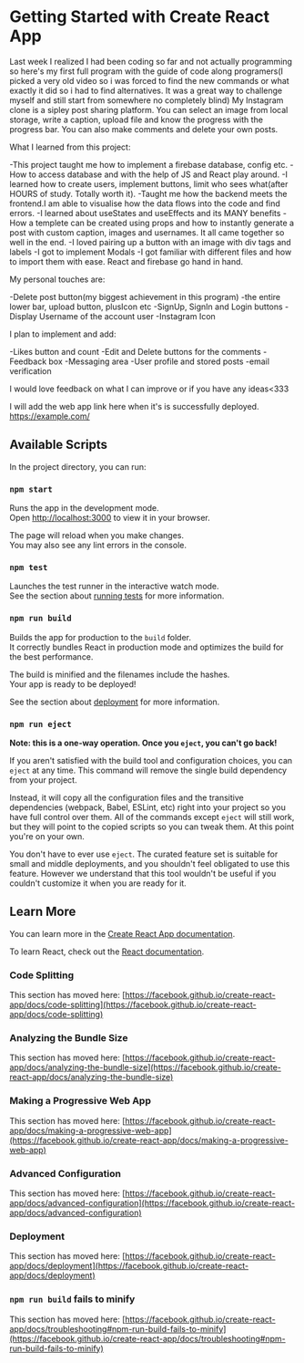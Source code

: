 # Getting Started with Create React App

Last week I realized I had been coding so far and not actually programming so here's my first full program with the guide of code along programers(I picked a very old video so i was forced to find the new commands or what exactly it did so i had to find alternatives. It was a great way to challenge myself and still start from somewhere no completely blind)
My Instagram clone is a sipley post sharing platform. You can select an image from local storage, write a caption, upload file and know the progress with the progress bar. You can also make comments and delete your own posts. 


What I learned from this project:

-This project taught me how to implement a firebase database, config etc.
-How to access database and with the help of JS and React play around.
-I learned how to create users, implement buttons, limit who sees what(after HOURS of study. Totally worth it).
-Taught me how the backend meets the frontend.I am able to visualise how the data flows into the code and find errors.
-I learned about useStates and useEffects and its MANY benefits
-How a templete can be created using props and how to instantly generate a post with custom caption, images and usernames. It all came together so well in the end.
-I loved pairing up a button with an image with div tags and labels
-I got to implement Modals
-I got familiar with different files and how to import them with ease.
React and firebase go hand in hand.


My personal touches are:

-Delete post button(my biggest achievement in this program)
-the entire lower bar, upload button, plusIcon etc
-SignUp, SignIn and Login buttons
-Display Username of the account user
-Instagram Icon


I plan to implement and add:

-Likes button and count
-Edit and Delete buttons for the comments
-Feedback box
-Messaging area
-User profile and stored posts
-email verification


I would love feedback on what I can improve or if you have any ideas<333

I will add the web app link here when it's is successfully deployed.
https://example.com/



## Available Scripts

In the project directory, you can run:

### `npm start`

Runs the app in the development mode.\
Open [http://localhost:3000](http://localhost:3000) to view it in your browser.

The page will reload when you make changes.\
You may also see any lint errors in the console.

### `npm test`

Launches the test runner in the interactive watch mode.\
See the section about [running tests](https://facebook.github.io/create-react-app/docs/running-tests) for more information.

### `npm run build`

Builds the app for production to the `build` folder.\
It correctly bundles React in production mode and optimizes the build for the best performance.

The build is minified and the filenames include the hashes.\
Your app is ready to be deployed!

See the section about [deployment](https://facebook.github.io/create-react-app/docs/deployment) for more information.

### `npm run eject`

**Note: this is a one-way operation. Once you `eject`, you can't go back!**

If you aren't satisfied with the build tool and configuration choices, you can `eject` at any time. This command will remove the single build dependency from your project.

Instead, it will copy all the configuration files and the transitive dependencies (webpack, Babel, ESLint, etc) right into your project so you have full control over them. All of the commands except `eject` will still work, but they will point to the copied scripts so you can tweak them. At this point you're on your own.

You don't have to ever use `eject`. The curated feature set is suitable for small and middle deployments, and you shouldn't feel obligated to use this feature. However we understand that this tool wouldn't be useful if you couldn't customize it when you are ready for it.

## Learn More

You can learn more in the [Create React App documentation](https://facebook.github.io/create-react-app/docs/getting-started).

To learn React, check out the [React documentation](https://reactjs.org/).

### Code Splitting

This section has moved here: [https://facebook.github.io/create-react-app/docs/code-splitting](https://facebook.github.io/create-react-app/docs/code-splitting)

### Analyzing the Bundle Size

This section has moved here: [https://facebook.github.io/create-react-app/docs/analyzing-the-bundle-size](https://facebook.github.io/create-react-app/docs/analyzing-the-bundle-size)

### Making a Progressive Web App

This section has moved here: [https://facebook.github.io/create-react-app/docs/making-a-progressive-web-app](https://facebook.github.io/create-react-app/docs/making-a-progressive-web-app)

### Advanced Configuration

This section has moved here: [https://facebook.github.io/create-react-app/docs/advanced-configuration](https://facebook.github.io/create-react-app/docs/advanced-configuration)

### Deployment

This section has moved here: [https://facebook.github.io/create-react-app/docs/deployment](https://facebook.github.io/create-react-app/docs/deployment)

### `npm run build` fails to minify

This section has moved here: [https://facebook.github.io/create-react-app/docs/troubleshooting#npm-run-build-fails-to-minify](https://facebook.github.io/create-react-app/docs/troubleshooting#npm-run-build-fails-to-minify)
